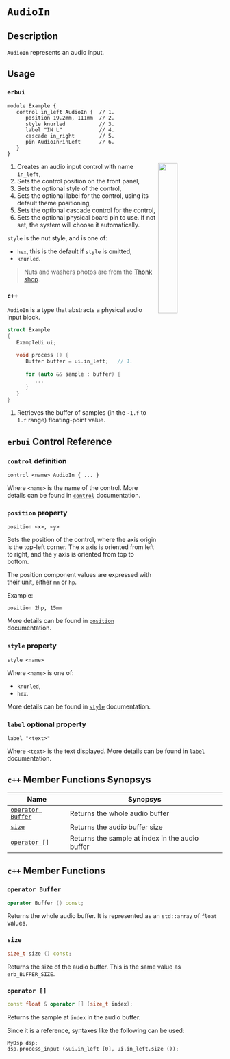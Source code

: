 # `AudioIn`

## Description

`AudioIn` represents an audio input.


## Usage

### `erbui`

```erbui
module Example {
   control in_left AudioIn {  // 1.
      position 19.2mm, 111mm  // 2.
      style knurled           // 3.
      label "IN L"            // 4.
      cascade in_right        // 5.
      pin AudioInPinLeft      // 6.
   }
}
```

<img align="right" width="30%" src="https://www.thonk.co.uk/wp-content/uploads/2017/02/nutswashers.jpg">

1. Creates an audio input control with name `in_left`,
2. Sets the control position on the front panel,
3. Sets the optional style of the control,
4. Sets the optional label for the control, using its default theme positioning,
5. Sets the optional cascade control for the control,
6. Sets the optional physical board pin to use. If not set, the system will choose it automatically.

`style` is the nut style, and is one of:
- `hex`, this is the default if `style` is omitted,
- `knurled`.

> Nuts and washers photos are from the [Thonk shop](https://www.thonk.co.uk/shop/3-5mm-jacks/).

### `c++`

`AudioIn` is a type that abstracts a physical audio input block.

```c++
struct Example
{
   ExampleUi ui;
   
   void process () {
      Buffer buffer = ui.in_left;   // 1.
      
      for (auto && sample : buffer) {
         ...
      }
   }
}
```

1. Retrieves the buffer of samples (in the `-1.f` to `1.f` range) floating-point value.


## `erbui` Control Reference

### `control` definition

```
control <name> AudioIn { ... }
```

Where `<name>` is the name of the control.
More details can be found in [`control`](../language/grammar.md#control) documentation.

### `position` property

```
position <x>, <y>
```

Sets the position of the control, where the axis origin is the top-left corner.
The `x` axis is oriented from left to right, and the `y` axis is oriented from top to bottom.

The position component values are expressed with their unit, either `mm` or `hp`.

Example:
```
position 2hp, 15mm
```

More details can be found in [`position`](../language/grammar.md#position) documentation.

### `style` property

```
style <name>
```

Where `<name>` is one of:
- `knurled`,
- `hex`.

More details can be found in [`style`](../language/grammar.md#style) documentation.

### `label` optional property

```
label "<text>"
```

Where `<text>` is the text displayed.
More details can be found in [`label`](../language/grammar.md#label) documentation.


## `c++` Member Functions Synopsys

| Name | Synopsys |
| - | - |
| [`operator Buffer`](#operator-buffer) | Returns the whole audio buffer |
| [`size`](#size) | Returns the audio buffer size |
| [`operator []`](#operator-) | Returns the sample at index in the audio buffer |


## `c++` Member Functions

### `operator Buffer`

```c++
operator Buffer () const;
```

Returns the whole audio buffer. It is represented as an `std::array` of `float` values.

### `size`

```c++
size_t size () const;
```

Returns the size of the audio buffer. This is the same value as `erb_BUFFER_SIZE`.

### `operator []`

```c++
const float & operator [] (size_t index);
```

Returns the sample at `index` in the audio buffer.

Since it is a reference, syntaxes like the following can be used:

```
MyDsp dsp;
dsp.process_input (&ui.in_left [0], ui.in_left.size ());
```
